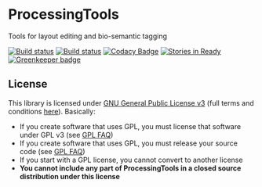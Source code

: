 # ProcessingTools
Tools for layout editing and bio-semantic tagging

[![Build status](https://ci.appveyor.com/api/projects/status/17d0o7pu3hjtqabd?svg=true)](https://ci.appveyor.com/project/bozhink/processingtools)
[![Build status](https://ci.appveyor.com/api/projects/status/17d0o7pu3hjtqabd/branch/master?svg=true)](https://ci.appveyor.com/project/bozhink/processingtools/branch/master)
[![Codacy Badge](https://api.codacy.com/project/badge/Grade/434c239404554d0c8266062be1bc8b27)](https://www.codacy.com/app/bozhink/ProcessingTools?utm_source=github.com&amp;utm_medium=referral&amp;utm_content=bozhink/ProcessingTools&amp;utm_campaign=Badge_Grade)
[![Stories in Ready](https://badge.waffle.io/bozhink/ProcessingTools.png?label=ready&title=Ready)](https://waffle.io/bozhink/ProcessingTools?utm_source=badge)
[![Greenkeeper badge](https://badges.greenkeeper.io/bozhink/ProcessingTools.svg)](https://greenkeeper.io/)

## License

This library is licensed under [GNU General Public License v3](https://tldrlegal.com/license/gnu-general-public-license-v3-(gpl-3)) (full terms and conditions [here](https://www.gnu.org/licenses/gpl.html)). Basically:

 - If you create software that uses GPL, you must license that software under GPL v3 (see [GPL FAQ](http://www.gnu.org/licenses/gpl-faq.html#IfLibraryIsGPL))
 - If you create software that uses GPL, you must release your source code (see [GPL FAQ](http://www.gnu.org/licenses/gpl-faq.html#IfLibraryIsGPL))
 - If you start with a GPL license, you cannot convert to another license
 - **You cannot include any part of ProcessingTools in a closed source distribution under this license**
